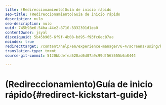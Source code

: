 ```yaml
---
title: (Redireccionamiento)Guía de inicio rápido
seo-title: (Redireccionamiento)Guía de inicio rápido
description: nulo
seo-description: nulo
uuid: 745b98e6-54ba-44e2-8710-3332391d1ea0
contentOwner: jsyal
discoiquuid: 5b45b965-6f9f-4b08-bd95-f93fc6ec87ae
noindex: true
redirecttarget: /content/help/en/experience-manager/6-4/screens/using/kickstart-for-aem-screens
translation-type: tm+mt
source-git-commit: 5120bbdefea528ad6d07a9c99df565555b6a8444

---
```



# (Redireccionamiento)Guía de inicio rápido{#redirect-kickstart-guide}

